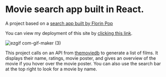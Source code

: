 # Movie search app built in React.

A project based on a [search app built by Florin Pop](https://www.youtube.com/watch?v=sZ0bZGfg_m4)

You can view my deployment of this site by [clicking this link](https://vigorous-swanson-eb90d0.netlify.app/).

![ezgif com-gif-maker (3)](https://user-images.githubusercontent.com/16840579/100399183-a15b8a00-3006-11eb-92ed-d81652e57e60.gif)

This project calls on an API from [themoviedb](www.themoviedb.org) to generate a list of films. It displays their name, ratings, movie poster, and gives an overview of the movie if you hover over the movie poster. You can also use the search bar at the top right to look for a movie by name.
